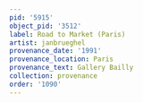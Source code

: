 ```yaml
---
pid: '5915'
object_pid: '3512'
label: Road to Market (Paris)
artist: janbrueghel
provenance_date: '1991'
provenance_location: Paris
provenance_text: Gallery Bailly
collection: provenance
order: '1090'
---
```

